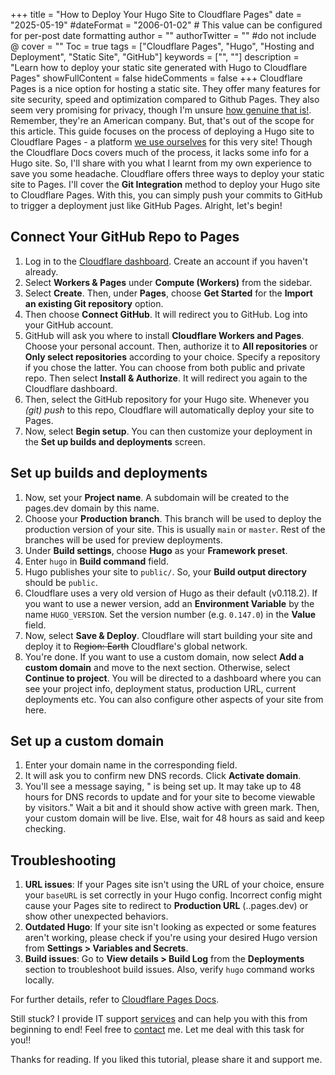 +++
title = "How to Deploy Your Hugo Site to Cloudflare Pages"
date = "2025-05-19"
#dateFormat = "2006-01-02" # This value can be configured for per-post date formatting
author = ""
authorTwitter = "" #do not include @
cover = ""
Toc = true
tags = ["Cloudflare Pages", "Hugo", "Hosting and Deployment", "Static Site", "GitHub"]
keywords = ["", ""]
description = "Learn how to deploy your static site generated with Hugo to Cloudflare Pages"
showFullContent = false
hideComments = false
+++
Cloudflare Pages is a nice option for hosting a static site. They offer many features for site security, speed and optimization compared to Github Pages. They also seem very promising for privacy, though I'm unsure [how genuine that is!](https://www.simpleanalytics.com/blog/why-simple-analytics-is-a-great-alternative-to-cloudflare-web-analytics#privacy). Remember, they're an American company. But, that's out of the scope for this article. This guide focuses on the process of deploying a Hugo site to Cloudflare Pages - a platform [we use ourselves](https://blog.khalidrafi.me/en/privacy) for this very site! Though the Cloudflare Docs covers much of the process, it lacks some info for a Hugo site. So, I'll share with you what I learnt from my own experience to save you some headache. Cloudflare offers three ways to deploy your static site to Pages. I'll cover the **Git Integration** method to deploy your Hugo site to Cloudflare Pages. With this, you can simply push your commits to GitHub to trigger a deployment just like GitHub Pages. Alright, let's begin!


## Connect Your GitHub Repo to Pages
1. Log in to the [Cloudflare dashboard](https://dash.cloudflare.com/). Create an account if you haven't already.
2. Select **Workers & Pages** under **Compute (Workers)** from the sidebar.
3. Select **Create**. Then, under **Pages**, choose **Get Started** for the **Import an existing Git repository** option.
4. Then choose **Connect GitHub**. It will redirect you to GitHub. Log into your GitHub account.
5. GitHub will ask you where to install **Cloudflare Workers and Pages**. Choose your personal account. Then, authorize it to **All repositories** or **Only select repositories** according to your choice. Specify a repository if you chose the latter. You can choose from both public and private repo. Then select **Install & Authorize**. It will redirect you again to the Cloudflare dashboard.
5. Then, select the GitHub repository for your Hugo site. Whenever you *(git) push* to this repo, Cloudflare will automatically deploy your site to Pages. 
6. Now, select **Begin setup**. You can then customize your deployment in the **Set up builds and deployments** screen.

## Set up builds and deployments
1. Now, set your **Project name**. A subdomain will be created to the pages.dev domain by this name.
2. Choose your **Production branch**. This branch will be used to deploy the production version of your site. This is usually `main` or `master`. Rest of the branches will be used for preview deployments.
3. Under **Build settings**, choose **Hugo** as your **Framework preset**.
4. Enter `hugo` in **Build command** field.
5. Hugo publishes your site to `public/`. So, your **Build output directory** should be `public`.
6. Cloudflare uses a very old version of Hugo as their default (v0.118.2). If you want to use a newer version, add an **Environment Variable** by the name `HUGO_VERSION`. Set the version number (e.g. `0.147.0`) in the **Value** field.
7. Now, select **Save & Deploy**. Cloudflare will start building your site and deploy it to ~~Region: Earth~~ Cloudflare's global network.
8. You're done. If you want to use a custom domain, now select **Add a custom domain** and move to the next section. Otherwise, select **Continue to project**. You will be directed to a dashboard where you can see your project info, deployment status, production URL, current deployments etc. You can also configure other aspects of your site from here. 

## Set up a custom domain
1. Enter your domain name in the corresponding field.
2. It will ask you to confirm new DNS records. Click **Activate domain**.
3. You'll see a message saying, "<your-domain> is being set up. It may take up to 48 hours for DNS records to update and for your site to become viewable by visitors." Wait a bit and it should show active with green mark. Then, your custom domain will be live. Else, wait for 48 hours as said and keep checking.

## Troubleshooting
1. **URL issues**: If your Pages site isn't using the URL of your choice, ensure your `baseURL` is set correctly in your Hugo config. Incorrect config might cause your Pages site to redirect to **Production URL** (<random-hash>.<project-name>.pages.dev) or show other unexpected behaviors.
2. **Outdated Hugo**: If your site isn't looking as expected or some features aren't working, please check if you're using your desired Hugo version from **Settings > Variables and Secrets**. 
3. **Build issues**: Go to **View details > Build Log** from the **Deployments** section to troubleshoot build issues. Also, verify `hugo` command works locally.

For further details, refer to [Cloudflare Pages Docs](https://developers.cloudflare.com/pages).

Still stuck? I provide IT support [services](../services) and can help you with this from beginning to end! Feel free to [contact](../services/#contact) me. Let me deal with this task for you!!

Thanks for reading. If you liked this tutorial, please share it and support me.
